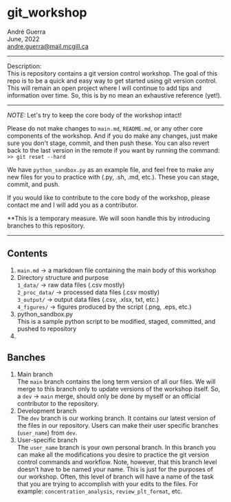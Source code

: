 # git_workshop
André Guerra \
June, 2022 \
andre.guerra@mail.mcgill.ca  

---
Description: \
This is repository contains a git version control workshop. The goal of this repo is to be a quick and easy way to get started using git version control. This will remain an open project where I will continue to add tips and information over time. So, this is by no mean an exhaustive reference (yet!).

---
*NOTE:* Let's try to keep the core body of the workshop intact!

Please do not make changes to `main.md`, `README.md`, or any other core components of the workshop. And if you do make any changes, just make sure you don't stage, commit, and then push these. You can also revert back to the last version in the remote if you want by running the command: \
`>> git reset --hard`

We have `python_sandbox.py` as an example file, and feel free to make any new files for you to practice with (.py, .sh, .md, etc.). These you can stage, commit, and push. 

If you would like to contribute to the core body of the workshop, please contact me and I will add you as a contributor.

**This is a temporary measure. We will soon handle this by introducing branches to this repository.

---
## Contents
1. `main.md` $\rightarrow$ a markdown file containing the main body of this workshop
2. Directory structure and purpose \
`1_data/` $\rightarrow$ raw data files (.csv mostly) \
`2_proc_data/` $\rightarrow$ processed data files (.csv mostly) \
`3_output/` $\rightarrow$ output data files (.csv, .xlsx, txt, etc.) \
`4_figures/` $\rightarrow$ figures produced by the script (.png, .eps, etc.)
3. python_sandbox.py \
This is a sample python script to be modified, staged, committed, and pushed to repository
4. 

## Banches
1. Main branch \
    The `main` branch contains the long term version of all our files. We will merge to this branch only to update versions of the workshop itself. So, a `dev` $\rightarrow$ `main` merge, should only be done by myself or an official contributor to the repository. 
2. Development branch \
    The `dev` branch is our working branch. It contains our latest version of the files in our repository. Users can make their user specific branches (`user_name`) from `dev`.
3. User-specific branch \
    The `user_name` branch is your own personal branch. In this branch you can make all the modifications you desire to practice the git version control commands and workflow. Note, however, that this branch level doesn't have to be named your name. This is just for the purposes of our workshop. Often, this level of branch will have a name of the task that you are trying to accomplish with your edits to the files. For example: `concentration_analysis`, `review_plt_format`, etc.
